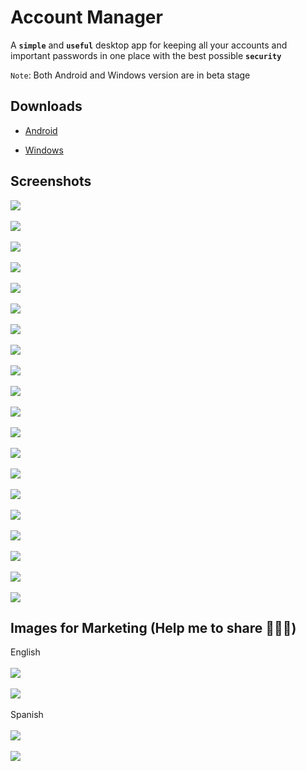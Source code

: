 # Account Manager
A **`simple`** and **`useful`** desktop app for keeping all your accounts and important passwords in one place with the best possible **`security`**

`Note`: Both Android and Windows version are in beta stage

## Downloads

- [Android](https://github.com/odell0111/account-manager/releases/download/v1.0b/Account.Manager.1.0b.armeabi-v7a.arm64-v8a.apk)
* [Windows](https://account-manager.en.uptodown.com/windows)

 ## Screenshots
 
![](images/screenshots/03.%20Account%20Panel%2001.png)
<br><br>![](images/screenshots/01.%20First%20Launch%20Panel%20en.png)
<br><br>![](images/screenshots/02.%20First%20Launch%20Panel%20es.png)
<br><br>![](images/screenshots/04.%20Account%20Panel%2004.png)
<br><br>![](images/screenshots/05.%20Account%20Panel%2005%20[Password%20Copied%20To%20Clipboard].png)
<br><br>![](images/screenshots/06.%20Account%20Panel%2003.png)
<br><br>![](images/screenshots/07.%20Host%20Selection%20Panel%20Menu%2001.png)
<br><br>![](images/screenshots/08.%20Host%20Selection%20Panel%20Menu%2002.png)
<br><br>![](images/screenshots/09.%20Color%20Picker.png)
<br><br>![](images/screenshots/10.%20New%20Account%20Menu.png)
<br><br>![](images/screenshots/11.%20Account%20Type%20Menu.png)
<br><br>![](images/screenshots/12.%20Account%20Info.png)
<br><br>![](images/screenshots/13.%20Change%20Password.png)
<br><br>![](images/screenshots/14%20Password%20Panel.png)
<br><br>![](images/screenshots/15.%20Password%20Panel%20-%20Importing%20File.png)
<br><br>![](images/screenshots/16.%20Host%20Types.png)
<br><br>![](images/screenshots/17.%20Built-in%20Date%20Picker.png)
<br><br>![](images/screenshots/18.%20Settings%20Panel%20[Windows%20Version][New%20Toggle%20Style]%20tag.png)
<br><br>![](images/screenshots/19.%20Settings%20Panel%20[Android%20Version][New%20Toggle%20Style]%20tag.png)
<br><br>![](images/screenshots/20.%20App%20Info.png)

## Images for Marketing (Help me to share 🙏🙏🙏)

English
<br><br>![](images/screenshots/21.%20Marketing%20Image%2001%20-%20English.jpg)
<br><br>![](images/screenshots/22.%20Portrait%20Featured%20Graphic%20-%20GitHub%20-%20english.jpg)
<br><br>
Spanish
<br><br>![](images/screenshots/23.%20Marketing%20Image%2001%20-%20Spanish.jpg)
<br><br>![](images/screenshots/24.%20Portrait%20Featured%20Graphic%20-%20GitHub%20-%20spanish.jpg)



